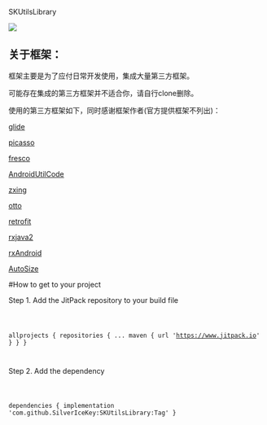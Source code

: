 SKUtilsLibrary

[![](https://www.jitpack.io/v/SilverIceKey/SKUtilsLibrary.svg)](https://www.jitpack.io/#SilverIceKey/SKUtilsLibrary)



## 关于框架：

框架主要是为了应付日常开发使用，集成大量第三方框架。

可能存在集成的第三方框架并不适合你，请自行clone删除。

使用的第三方框架如下，同时感谢框架作者(官方提供框架不列出)：

[glide](https://github.com/bumptech/glide)

[picasso](https://github.com/square/picasso)

[fresco](https://github.com/facebook/fresco)

[AndroidUtilCode](https://github.com/Blankj/AndroidUtilCode)

[zxing](https://github.com/zxing/zxing)

[otto](https://github.com/square/otto)

[retrofit](https://github.com/square/retrofit)

[rxjava2](https://github.com/ReactiveX/RxJava)

[rxAndroid](https://github.com/ReactiveX/RxAndroid)

[AutoSize](https://github.com/JessYanCoding/AndroidAutoSize)

#How to get to your project

Step 1. Add the JitPack repository to your build file

<code>

allprojects {
	repositories {
		...
		maven { url 'https://www.jitpack.io' }
	}
}

</code>

Step 2. Add the dependency

<code>

dependencies {
	implementation 'com.github.SilverIceKey:SKUtilsLibrary:Tag'
}

</code>